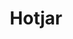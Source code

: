 ---
title: Hotjar
intro: Hotjar is a new and easy way to truly understand your web and mobilesite visitors.
linkurl: https://www.hotjar.com
tags:
- Analytics
- Research
logo: "/assets/images.png"
---